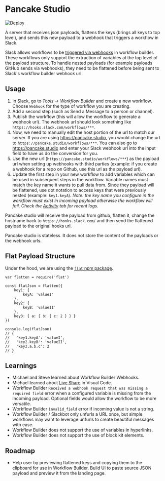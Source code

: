 # Pancake Studio

[![Deploy](https://www.herokucdn.com/deploy/button.svg)](https://heroku.com/deploy?template=https://github.com/stevengill/pancake-studio/tree/main)

A server that receives json payloads, flattens the keys (brings all keys to top level), and sends this new payload to a webhook that triggers a workflow in Slack.

Slack allows workflows to be [triggered via webhooks](https://slack.com/help/articles/360041352714-Create-more-advanced-workflows-using-webhooks) in workflow builder. These workflows only support the extraction of variables at the top level of the payload structure. To handle nested payloads (for example payloads GitHub sends via webhooks), they need to be flattened before being sent to Slack's workflow builder webhook url. 

## Usage

1) In Slack, go to _Tools_ -> _Workflow Builder_ and create a new workflow. Choose `Webhook` for the type of workflow you are creating. 
2) Add a second step (such as Send a Message to a person or channel).
3) Publish the workflow (this will allow the workflow to generate a webhook url). The webhook url should look something like `https://hooks.slack.com/workflows/***`.
4) Now, we need to manually edit the host portion of the url to match our server. If you are using https://pancake.studio, you would change the url to `https://pancake.studio/workflows/***`. You can also go to https://pancake.studio and enter your Slack webhook url into the input field to have us do the conversion for you.
5) Use the new url (`https://pancake.studio/workflows/***`) as the payload url when setting up webhooks with third parties (example: if you create a webhook for a repo on Github, use this url as the payload url).
6) Update the first step in your new workflow to add variables which can be used in subsequent steps in the workflow. Variable names must match the key name it wants to pull data from. Since they payload will be flattened, use dot notation to access keys that were previously nested (example: `key1.keyA`). _Note: the key name you configure in the workflow must exist in incoming payload otherwise the workflow will fail. Check the [Activity](https://slack.com/help/articles/360055655493-View-workflow-activity-in-Workflow-Builder) tab for recent logs._

Pancake studio will receive the payload from github, flatten it, change the hostname back to `https://hooks.slack.com/` and then send the flattened payload to the original hooks url.

Pancake studio is stateless. It does not store the content of the payloads or the webhook urls.

## Flat Payload Structure

Under the hood, we are using the [`flat` npm package](https://www.npmjs.com/package/flat).

```
var flatten = require('flat')
 
const flatJson = flatten({
    key1: {
        keyA: 'valueI'
    },
    key2: {
        keyB: 'valueII'
    },
    key3: { a: { b: { c: 2 } } }
})

console.log(flatJson)
// {
//   'key1.keyA': 'valueI',
//   'key2.keyB': 'valueII',
//   'key3.a.b.c': 2
// }
```

## Learnings

- Michael and Steve learned about Workflow Builder Webhooks.
- Michael learned about [Live Share](https://visualstudio.microsoft.com/services/live-share/) in Visual Code.
- Workflow Builder `Received a webhook request that was missing a required field` error when a configured variable is missing from the incoming payload. Optional fields would allow the workflow to be more versatile.
- Workflow Builder `invalid_field` error if incoming value is not a string.
- Workflow Builder / Slackbot only unfurls a URL once, but simple workflows may want to leverage unfurls to create beautiful messages with ease.
- Workflow Builder does not support the use of variables in hyperlinks.
- Workflow Builder does not support the use of block kit elements.

## Roadmap

- Help user by previewing flattened keys and copying them to the clipboard for use in Workflow Builder. Build UI to paste source JSON payload and preview it from the landing page.
